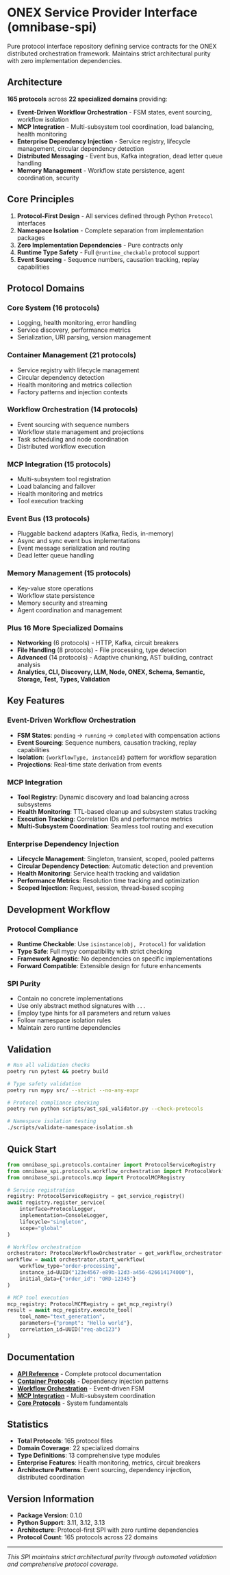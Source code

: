 # ONEX Service Provider Interface (omnibase-spi)

Pure protocol interface repository defining service contracts for the ONEX distributed orchestration framework. Maintains strict architectural purity with zero implementation dependencies.

## Architecture

**165 protocols** across **22 specialized domains** providing:

- **Event-Driven Workflow Orchestration** - FSM states, event sourcing, workflow isolation
- **MCP Integration** - Multi-subsystem tool coordination, load balancing, health monitoring  
- **Enterprise Dependency Injection** - Service registry, lifecycle management, circular dependency detection
- **Distributed Messaging** - Event bus, Kafka integration, dead letter queue handling
- **Memory Management** - Workflow state persistence, agent coordination, security

## Core Principles

1. **Protocol-First Design** - All services defined through Python `Protocol` interfaces
2. **Namespace Isolation** - Complete separation from implementation packages
3. **Zero Implementation Dependencies** - Pure contracts only
4. **Runtime Type Safety** - Full `@runtime_checkable` protocol support
5. **Event Sourcing** - Sequence numbers, causation tracking, replay capabilities

## Protocol Domains

### Core System (16 protocols)
- Logging, health monitoring, error handling
- Service discovery, performance metrics
- Serialization, URI parsing, version management

### Container Management (21 protocols)
- Service registry with lifecycle management
- Circular dependency detection
- Health monitoring and metrics collection
- Factory patterns and injection contexts

### Workflow Orchestration (14 protocols)
- Event sourcing with sequence numbers
- Workflow state management and projections
- Task scheduling and node coordination
- Distributed workflow execution

### MCP Integration (15 protocols)
- Multi-subsystem tool registration
- Load balancing and failover
- Health monitoring and metrics
- Tool execution tracking

### Event Bus (13 protocols)
- Pluggable backend adapters (Kafka, Redis, in-memory)
- Async and sync event bus implementations
- Event message serialization and routing
- Dead letter queue handling

### Memory Management (15 protocols)
- Key-value store operations
- Workflow state persistence
- Memory security and streaming
- Agent coordination and management

### Plus 16 More Specialized Domains
- **Networking** (6 protocols) - HTTP, Kafka, circuit breakers
- **File Handling** (8 protocols) - File processing, type detection
- **Advanced** (14 protocols) - Adaptive chunking, AST building, contract analysis
- **Analytics, CLI, Discovery, LLM, Node, ONEX, Schema, Semantic, Storage, Test, Types, Validation**

## Key Features

### Event-Driven Workflow Orchestration
- **FSM States**: `pending` → `running` → `completed` with compensation actions
- **Event Sourcing**: Sequence numbers, causation tracking, replay capabilities
- **Isolation**: `{workflowType, instanceId}` pattern for workflow separation
- **Projections**: Real-time state derivation from events

### MCP Integration
- **Tool Registry**: Dynamic discovery and load balancing across subsystems
- **Health Monitoring**: TTL-based cleanup and subsystem status tracking
- **Execution Tracking**: Correlation IDs and performance metrics
- **Multi-Subsystem Coordination**: Seamless tool routing and execution

### Enterprise Dependency Injection
- **Lifecycle Management**: Singleton, transient, scoped, pooled patterns
- **Circular Dependency Detection**: Automatic detection and prevention
- **Health Monitoring**: Service health tracking and validation
- **Performance Metrics**: Resolution time tracking and optimization
- **Scoped Injection**: Request, session, thread-based scoping

## Development Workflow

### Protocol Compliance
- **Runtime Checkable**: Use `isinstance(obj, Protocol)` for validation
- **Type Safe**: Full mypy compatibility with strict checking
- **Framework Agnostic**: No dependencies on specific implementations
- **Forward Compatible**: Extensible design for future enhancements

### SPI Purity
- Contain no concrete implementations
- Use only abstract method signatures with `...`
- Employ type hints for all parameters and return values
- Follow namespace isolation rules
- Maintain zero runtime dependencies

## Validation

```bash
# Run all validation checks
poetry run pytest && poetry build

# Type safety validation
poetry run mypy src/ --strict --no-any-expr

# Protocol compliance checking
poetry run python scripts/ast_spi_validator.py --check-protocols

# Namespace isolation testing
./scripts/validate-namespace-isolation.sh
```

## Quick Start

```python
from omnibase_spi.protocols.container import ProtocolServiceRegistry
from omnibase_spi.protocols.workflow_orchestration import ProtocolWorkflowOrchestrator
from omnibase_spi.protocols.mcp import ProtocolMCPRegistry

# Service registration
registry: ProtocolServiceRegistry = get_service_registry()
await registry.register_service(
    interface=ProtocolLogger,
    implementation=ConsoleLogger,
    lifecycle="singleton",
    scope="global"
)

# Workflow orchestration
orchestrator: ProtocolWorkflowOrchestrator = get_workflow_orchestrator()
workflow = await orchestrator.start_workflow(
    workflow_type="order-processing",
    instance_id=UUID("123e4567-e89b-12d3-a456-426614174000"),
    initial_data={"order_id": "ORD-12345"}
)

# MCP tool execution
mcp_registry: ProtocolMCPRegistry = get_mcp_registry()
result = await mcp_registry.execute_tool(
    tool_name="text_generation",
    parameters={"prompt": "Hello world"},
    correlation_id=UUID("req-abc123")
)
```

## Documentation

- **[API Reference](docs/api-reference/README.md)** - Complete protocol documentation
- **[Container Protocols](docs/api-reference/container.md)** - Dependency injection patterns
- **[Workflow Orchestration](docs/api-reference/workflow-orchestration.md)** - Event-driven FSM
- **[MCP Integration](docs/api-reference/mcp.md)** - Multi-subsystem coordination
- **[Core Protocols](docs/api-reference/core.md)** - System fundamentals

## Statistics

- **Total Protocols**: 165 protocol files
- **Domain Coverage**: 22 specialized domains
- **Type Definitions**: 13 comprehensive type modules
- **Enterprise Features**: Health monitoring, metrics, circuit breakers
- **Architecture Patterns**: Event sourcing, dependency injection, distributed coordination

## Version Information

- **Package Version**: 0.1.0
- **Python Support**: 3.11, 3.12, 3.13
- **Architecture**: Protocol-first SPI with zero runtime dependencies
- **Protocol Count**: 165 protocols across 22 domains

---

*This SPI maintains strict architectural purity through automated validation and comprehensive protocol coverage.*
